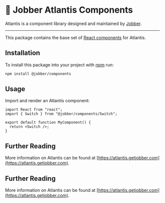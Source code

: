 # 🔱 Jobber Atlantis Components

Atlantis is a component library designed and maintained by
[Jobber](https://getjobber.com).

---

This package contains the base set of [React components](https://reactjs.org/)
for Atlantis.

## Installation

To install this package into your project with [npm](https://www.npmjs.com/)
run:

```sh
npm install @jobber/components
```

## Usage

Import and render an Atlantis component:

```tsx
import React from "react";
import { Switch } from "@jobber/components/Switch";

export default function MyComponent() {
  return <Switch />;
}
```

## Further Reading

More information on Atlantis can be found at
[https://atlantis.getjobber.com](https://atlantis.getjobber.com).

## Further Reading

More information on Atlantis can be found at
[https://atlantis.getjobber.com](https://atlantis.getjobber.com).
